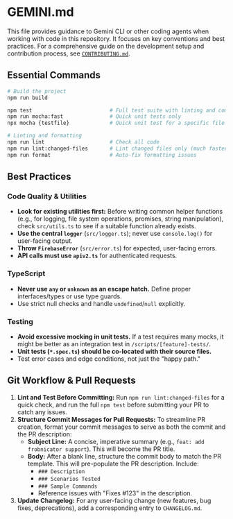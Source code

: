 # GEMINI.md

This file provides guidance to Gemini CLI or other coding agents when working with code in this repository. It focuses on key conventions and best practices. For a comprehensive guide on the development setup and contribution process, see [`CONTRIBUTING.md`](CONTRIBUTING.md).

## Essential Commands

```bash
# Build the project
npm run build

npm test                         # Full test suite with linting and compilation
npm run mocha:fast               # Quick unit tests only
npx mocha {testfile}             # Quick unit test for a specific file

# Linting and formatting
npm run lint                     # Check all code
npm run lint:changed-files       # Lint changed files only (much faster)
npm run format                   # Auto-fix formatting issues
```

## Best Practices

### Code Quality & Utilities
- **Look for existing utilities first:** Before writing common helper functions (e.g., for logging, file system operations, promises, string manipulation), check `src/utils.ts` to see if a suitable function already exists.
- **Use the central `logger`** (`src/logger.ts`); never use `console.log()` for user-facing output.
- **Throw `FirebaseError`** (`src/error.ts`) for expected, user-facing errors.
- **API calls must use `apiv2.ts`** for authenticated requests.

### TypeScript
- **Never use `any` or `unknown` as an escape hatch.** Define proper interfaces/types or use type guards.
- Use strict null checks and handle `undefined`/`null` explicitly.

### Testing
- **Avoid excessive mocking in unit tests.** If a test requires many mocks, it might be better as an integration test in `/scripts/[feature]-tests/`.
- **Unit tests (`*.spec.ts`) should be co-located with their source files.**
- Test error cases and edge conditions, not just the "happy path."

## Git Workflow & Pull Requests

1.  **Lint and Test Before Committing:** Run `npm run lint:changed-files` for a quick check, and run the full `npm test` before submitting your PR to catch any issues.
2.  **Structure Commit Messages for Pull Requests:** To streamline PR creation, format your commit messages to serve as both the commit and the PR description:
    - **Subject Line:** A concise, imperative summary (e.g., `feat: add frobnicator support`). This will become the PR title.
    - **Body:** After a blank line, structure the commit body to match the PR template. This will pre-populate the PR description. Include:
        - `### Description`
        - `### Scenarios Tested`
        - `### Sample Commands`
        - Reference issues with "Fixes #123" in the description.
3.  **Update Changelog:** For any user-facing change (new features, bug fixes, deprecations), add a corresponding entry to `CHANGELOG.md`.

